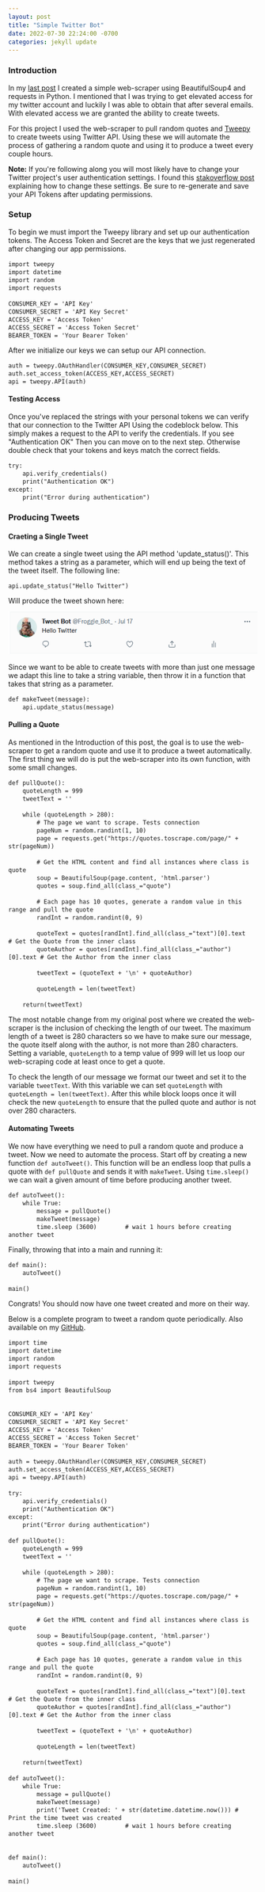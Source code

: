 ```yaml
---
layout: post
title: "Simple Twitter Bot"
date: 2022-07-30 22:24:00 -0700
categories: jekyll update
---
```


### Introduction

In my [last post](https://schnaible.github.io/jekyll/update/2022/07/12/learning-web-scraping.html) I created a simple web-scraper using BeautifulSoup4 and requests in Python. I mentioned that I was trying to get elevated access for my twitter account and luckily I was able to obtain that after several emails. With elevated access we are granted the ability to create tweets.

For this project I used the web-scraper to pull random quotes and [Tweepy](https://docs.tweepy.org/en/stable/) to create tweets using Twitter API. Using these we will automate the process of gathering a random quote and using it to produce a tweet every couple hours.

**Note:** If you're following along you will most likely have to change your Twitter project's user authentication settings. I found this [stakoverflow post](https://stackoverflow.com/a/70958807/19328917) explaining how to change these settings. Be sure to re-generate and save your API Tokens after updating permissions.

### Setup

To begin we must import the Tweepy library and set up our authentication tokens. The Access Token and Secret are the keys that we just regenerated after changing our app permissions.

    import tweepy
    import datetime
    import random
    import requests

    CONSUMER_KEY = 'API Key'
    CONSUMER_SECRET = 'API Key Secret'
    ACCESS_KEY = 'Access Token'
    ACCESS_SECRET = 'Access Token Secret'
    BEARER_TOKEN = 'Your Bearer Token'

After we initialize our keys we can setup our API connection.

    auth = tweepy.OAuthHandler(CONSUMER_KEY,CONSUMER_SECRET)
    auth.set_access_token(ACCESS_KEY,ACCESS_SECRET)
    api = tweepy.API(auth)

#### Testing Access

Once you've replaced the strings with your personal tokens we can verify that our connection to the Twitter API Using the codeblock below. This simply makes a request to the API to verify the credentials. If you see "Authentication OK" Then you can move on to the next step. Otherwise double check that your tokens and keys match the correct fields.

    try:
        api.verify_credentials()
        print("Authentication OK")
    except:
        print("Error during authentication")

### Producing Tweets

#### Craeting a Single Tweet

We can create a single tweet using the API method 'update_status()'. This method takes a string as a parameter, which will end up being the text of the tweet itself. The following line:

    api.update_status("Hello Twitter")

Will produce the tweet shown here:

![A Single Tweet](/assets/images/singleTweet.png "Creating Tweet")

Since we want to be able to create tweets with more than just one message we adapt this line to take a string variable, then throw it in a function that takes that string as a parameter.

    def makeTweet(message):
        api.update_status(message)

#### Pulling a Quote

As mentioned in the Introduction of this post, the goal is to use the web-scraper to get a random quote and use it to produce a tweet automatically. The first thing we will do is put the web-scraper into its own function, with some small changes.

    def pullQuote():
        quoteLength = 999
        tweetText = ''

        while (quoteLength > 280):
            # The page we want to scrape. Tests connection
            pageNum = random.randint(1, 10)
            page = requests.get("https://quotes.toscrape.com/page/" + str(pageNum))

            # Get the HTML content and find all instances where class is quote
            soup = BeautifulSoup(page.content, 'html.parser')
            quotes = soup.find_all(class_="quote")

            # Each page has 10 quotes, generate a random value in this range and pull the quote
            randInt = random.randint(0, 9)

            quoteText = quotes[randInt].find_all(class_="text")[0].text     # Get the Quote from the inner class
            quoteAuthor = quotes[randInt].find_all(class_="author")[0].text # Get the Author from the inner class

            tweetText = (quoteText + '\n' + quoteAuthor)

            quoteLength = len(tweetText)

        return(tweetText)

The most notable change from my original post where we created the web-scraper is the inclusion of checking the length of our tweet. The maximum length of a tweet is 280 characters so we have to make sure our message, the quote itself along with the author, is not more than 280 characters. Setting a variable, `quoteLength` to a temp value of 999 will let us loop our web-scraping code at least once to get a quote.

To check the length of our message we format our tweet and set it to the variable `tweetText`. With this variable we can set `quoteLength` with `quoteLength = len(tweetText)`. After this while block loops once it will check the new `quoteLength` to ensure that the pulled quote and author is not over 280 characters.

#### Automating Tweets

We now have everything we need to pull a random quote and produce a tweet. Now we need to automate the process. Start off by creating a new function `def autoTweet()`. This function will be an endless loop that pulls a quote with `def pullQuote` and sends it with `makeTweet`. Using `time.sleep()` we can wait a given amount of time before producing another tweet.

    def autoTweet():
        while True:
            message = pullQuote()
            makeTweet(message)
            time.sleep (3600)        # wait 1 hours before creating another tweet

Finally, throwing that into a main and running it:

    def main():
        autoTweet()

    main()

Congrats! You should now have one tweet created and more on their way.

Below is a complete program to tweet a random quote periodically. Also available on my [GitHub](https://github.com/schnaible/TwitterBot).

    import time
    import datetime
    import random
    import requests

    import tweepy
    from bs4 import BeautifulSoup


    CONSUMER_KEY = 'API Key'
    CONSUMER_SECRET = 'API Key Secret'
    ACCESS_KEY = 'Access Token'
    ACCESS_SECRET = 'Access Token Secret'
    BEARER_TOKEN = 'Your Bearer Token'

    auth = tweepy.OAuthHandler(CONSUMER_KEY,CONSUMER_SECRET)
    auth.set_access_token(ACCESS_KEY,ACCESS_SECRET)
    api = tweepy.API(auth)

    try:
        api.verify_credentials()
        print("Authentication OK")
    except:
        print("Error during authentication")

    def pullQuote():
        quoteLength = 999
        tweetText = ''

        while (quoteLength > 280):
            # The page we want to scrape. Tests connection
            pageNum = random.randint(1, 10)
            page = requests.get("https://quotes.toscrape.com/page/" + str(pageNum))

            # Get the HTML content and find all instances where class is quote
            soup = BeautifulSoup(page.content, 'html.parser')
            quotes = soup.find_all(class_="quote")

            # Each page has 10 quotes, generate a random value in this range and pull the quote
            randInt = random.randint(0, 9)

            quoteText = quotes[randInt].find_all(class_="text")[0].text     # Get the Quote from the inner class
            quoteAuthor = quotes[randInt].find_all(class_="author")[0].text # Get the Author from the inner class

            tweetText = (quoteText + '\n' + quoteAuthor)

            quoteLength = len(tweetText)

        return(tweetText)

    def autoTweet():
        while True:
            message = pullQuote()
            makeTweet(message)
            print('Tweet Created: ' + str(datetime.datetime.now())) # Print the time tweet was created
            time.sleep (3600)        # wait 1 hours before creating another tweet


    def main():
        autoTweet()

    main()
